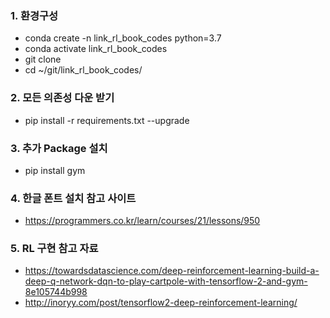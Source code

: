 ### 1. 환경구성
- conda create -n link_rl_book_codes python=3.7
- conda activate link_rl_book_codes
- git clone
- cd ~/git/link_rl_book_codes/

### 2. 모든 의존성 다운 받기

- pip install -r requirements.txt --upgrade

### 3. 추가 Package 설치
- pip install gym

### 4. 한글 폰트 설치 참고 사이트
- https://programmers.co.kr/learn/courses/21/lessons/950

### 5. RL 구현 참고 자료
- https://towardsdatascience.com/deep-reinforcement-learning-build-a-deep-q-network-dqn-to-play-cartpole-with-tensorflow-2-and-gym-8e105744b998
- http://inoryy.com/post/tensorflow2-deep-reinforcement-learning/

